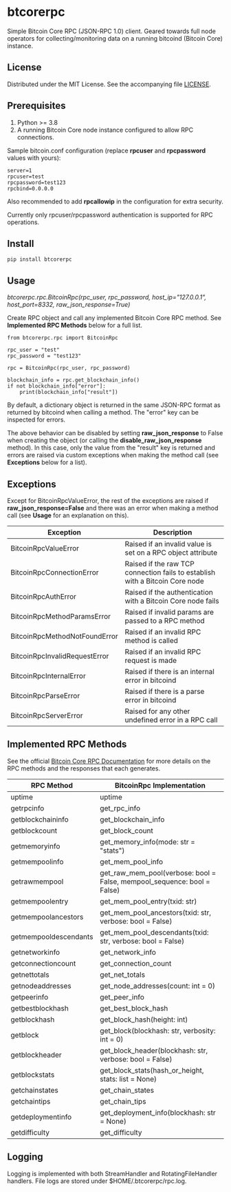 # btcorerpc

Simple Bitcoin Core RPC (JSON-RPC 1.0) client. Geared towards full node operators for collecting/monitoring data on a running bitcoind (Bitcoin Core) instance.

## License

Distributed under the MIT License. See the accompanying file [LICENSE](https://github.com/joetor5/btcorerpc/blob/main/LICENSE).

## Prerequisites

1. Python >= 3.8
2. A running Bitcoin Core node instance configured to allow RPC connections.

Sample bitcoin.conf configuration (replace **rpcuser** and **rpcpassword** values with yours):
```
server=1
rpcuser=test
rpcpassword=test123
rpcbind=0.0.0.0
```

Also recommended to add **rpcallowip** in the configuration for extra security.

Currently only rpcuser/rpcpassword authentication is supported for RPC operations.

## Install

```
pip install btcorerpc
```

## Usage

*btcorerpc.rpc.BitcoinRpc(rpc_user, rpc_password, host_ip="127.0.0.1", host_port=8332, raw_json_response=True)*

Create RPC object and call any implemented Bitcoin Core RPC method. See **Implemented RPC Methods** below for a full list.

```
from btcorerpc.rpc import BitcoinRpc

rpc_user = "test"
rpc_password = "test123"

rpc = BitcoinRpc(rpc_user, rpc_password)

blockchain_info = rpc.get_blockchain_info()
if not blockchain_info["error"]:
    print(blockchain_info["result"])
```

By default, a dictionary object is returned in the same JSON-RPC format as returned by bitcoind when calling a method.
The "error" key can be inspected for errors. 

The above behavior can be disabled by setting **raw_json_response** to False when creating the object 
(or calling the **disable_raw_json_response** method). In this case, only the value from the "result" key is returned
and errors are raised via custom exceptions when making the method call (see **Exceptions** below for a list).



## Exceptions

Except for BitcoinRpcValueError, the rest of the exceptions are raised if **raw_json_response=False**
and there was an error when making a method call (see **Usage** for an explanation on this).

| Exception                     | Description                                                                  |
|-------------------------------|------------------------------------------------------------------------------|
| BitcoinRpcValueError          | Raised if an invalid value is set on a RPC object attribute                  |
| BitcoinRpcConnectionError     | Raised if the raw TCP connection fails to establish with a Bitcoin Core node | 
| BitcoinRpcAuthError           | Raised if the authentication with a Bitcoin Core node fails                  |
| BitcoinRpcMethodParamsError   | Raised if invalid params are passed to a RPC method                          |
| BitcoinRpcMethodNotFoundError | Raised if an invalid RPC method is called                                    |
| BitcoinRpcInvalidRequestError | Raised if an invalid RPC request is made                                     |
| BitcoinRpcInternalError       | Raised if there is an internal error in bitcoind                             |
| BitcoinRpcParseError          | Raised if there is a parse error in bitcoind                                 |
| BitcoinRpcServerError         | Raised for any other undefined error in a RPC call                           |

## Implemented RPC Methods

See the official [Bitcoin Core RPC Documentation](https://bitcoincore.org/en/doc/27.0.0/) 
for more details on the RPC methods and the responses that each generates.

| RPC Method            | BitcoinRpc Implementation                                               |
|-----------------------|-------------------------------------------------------------------------|
| uptime                | uptime                                                                  |
| getrpcinfo            | get_rpc_info                                                            | 
| getblockchaininfo     | get_blockchain_info                                                     |
| getblockcount         | get_block_count                                                         |
| getmemoryinfo         | get_memory_info(mode: str = "stats")                                    |
| getmempoolinfo        | get_mem_pool_info                                                       |
| getrawmempool         | get_raw_mem_pool(verbose: bool = False, mempool_sequence: bool = False) |
| getmempoolentry       | get_mem_pool_entry(txid: str)                                           | 
| getmempoolancestors   | get_mem_pool_ancestors(txid: str, verbose: bool = False)                |
| getmempooldescendants | get_mem_pool_descendants(txid: str, verbose: bool = False)              | 
| getnetworkinfo        | get_network_info                                                        |
| getconnectioncount    | get_connection_count                                                    |
| getnettotals          | get_net_totals                                                          |
| getnodeaddresses      | get_node_addresses(count: int = 0)                                      |
| getpeerinfo           | get_peer_info                                                           |
| getbestblockhash      | get_best_block_hash                                                     |
| getblockhash          | get_block_hash(height: int)                                             |
| getblock              | get_block(blockhash: str, verbosity: int = 0)                           |
| getblockheader        | get_block_header(blockhash: str, verbose: bool = False)                 |
| getblockstats         | get_block_stats(hash_or_height, stats: list = None)                     |
| getchainstates        | get_chain_states                                                        |
| getchaintips          | get_chain_tips                                                          |
| getdeploymentinfo     | get_deployment_info(blockhash: str = None)                              |
| getdifficulty         | get_difficulty                                                          |

## Logging

Logging is implemented with both StreamHandler and RotatingFileHandler handlers. File logs are stored under
$HOME/.btcorerpc/rpc.log.
